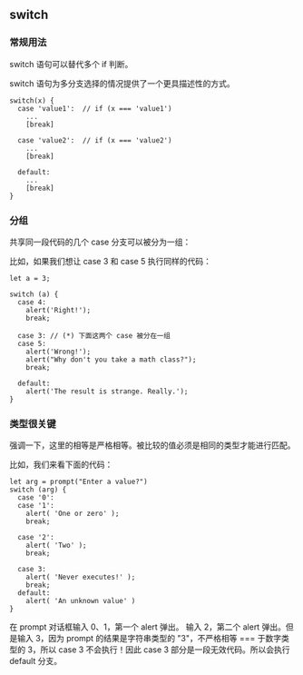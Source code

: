 ## switch 
### 常规用法
switch 语句可以替代多个 if 判断。

switch 语句为多分支选择的情况提供了一个更具描述性的方式。

```
switch(x) {
  case 'value1':  // if (x === 'value1')
    ...
    [break]

  case 'value2':  // if (x === 'value2')
    ...
    [break]

  default:
    ...
    [break]
}
```

### 分组
共享同一段代码的几个 case 分支可以被分为一组：

比如，如果我们想让 case 3 和 case 5 执行同样的代码：

```
let a = 3;

switch (a) {
  case 4:
    alert('Right!');
    break;

  case 3: // (*) 下面这两个 case 被分在一组
  case 5:
    alert('Wrong!');
    alert("Why don't you take a math class?");
    break;

  default:
    alert('The result is strange. Really.');
}
```
### 类型很关键
强调一下，这里的相等是严格相等。被比较的值必须是相同的类型才能进行匹配。

比如，我们来看下面的代码：
```
let arg = prompt("Enter a value?")
switch (arg) {
  case '0':
  case '1':
    alert( 'One or zero' );
    break;

  case '2':
    alert( 'Two' );
    break;

  case 3:
    alert( 'Never executes!' );
    break;
  default:
    alert( 'An unknown value' )
}
```
 在 prompt 对话框输入 0、1，第一个 alert 弹出。
输入 2，第二个 alert 弹出。但是输入 3，因为 prompt 的结果是字符串类型的 "3"，不严格相等 === 于数字类型的 3，所以 case 3 不会执行！因此 case 3 部分是一段无效代码。所以会执行 default 分支。